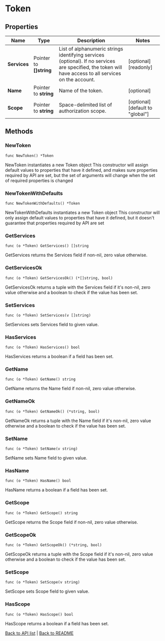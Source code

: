 # Token

## Properties

Name | Type | Description | Notes
------------ | ------------- | ------------- | -------------
**Services** | Pointer to **[]string** | List of alphanumeric strings identifying services (optional). If no services are specified, the token will have access to all services on the account.  | [optional] [readonly] 
**Name** | Pointer to **string** | Name of the token. | [optional] 
**Scope** | Pointer to **string** | Space-delimited list of authorization scope. | [optional] [default to "global"]

## Methods

### NewToken

`func NewToken() *Token`

NewToken instantiates a new Token object
This constructor will assign default values to properties that have it defined,
and makes sure properties required by API are set, but the set of arguments
will change when the set of required properties is changed

### NewTokenWithDefaults

`func NewTokenWithDefaults() *Token`

NewTokenWithDefaults instantiates a new Token object
This constructor will only assign default values to properties that have it defined,
but it doesn't guarantee that properties required by API are set

### GetServices

`func (o *Token) GetServices() []string`

GetServices returns the Services field if non-nil, zero value otherwise.

### GetServicesOk

`func (o *Token) GetServicesOk() (*[]string, bool)`

GetServicesOk returns a tuple with the Services field if it's non-nil, zero value otherwise
and a boolean to check if the value has been set.

### SetServices

`func (o *Token) SetServices(v []string)`

SetServices sets Services field to given value.

### HasServices

`func (o *Token) HasServices() bool`

HasServices returns a boolean if a field has been set.

### GetName

`func (o *Token) GetName() string`

GetName returns the Name field if non-nil, zero value otherwise.

### GetNameOk

`func (o *Token) GetNameOk() (*string, bool)`

GetNameOk returns a tuple with the Name field if it's non-nil, zero value otherwise
and a boolean to check if the value has been set.

### SetName

`func (o *Token) SetName(v string)`

SetName sets Name field to given value.

### HasName

`func (o *Token) HasName() bool`

HasName returns a boolean if a field has been set.

### GetScope

`func (o *Token) GetScope() string`

GetScope returns the Scope field if non-nil, zero value otherwise.

### GetScopeOk

`func (o *Token) GetScopeOk() (*string, bool)`

GetScopeOk returns a tuple with the Scope field if it's non-nil, zero value otherwise
and a boolean to check if the value has been set.

### SetScope

`func (o *Token) SetScope(v string)`

SetScope sets Scope field to given value.

### HasScope

`func (o *Token) HasScope() bool`

HasScope returns a boolean if a field has been set.


[Back to API list](../README.md#documentation-for-api-endpoints) | [Back to README](../README.md)
